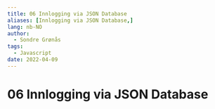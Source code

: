 ```yaml
---
title: 06 Innlogging via JSON Database
aliases: [Innlogging via JSON Database,]
lang: nb-NO
author:
  - Sondre Grønås
tags:
  - Javascript
date: 2022-04-09
---
```

# 06 Innlogging via JSON Database
